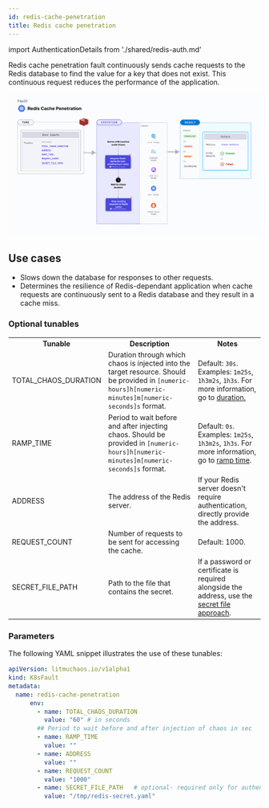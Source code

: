 ```yaml
---
id: redis-cache-penetration
title: Redis cache penetration
---
```


import AuthenticationDetails from './shared/redis-auth.md'

Redis cache penetration fault continuously sends cache requests to the Redis database to find the value for a key that does not exist. This continuous request reduces the performance of the application.

![Pod Redis cache penetration](./static/images/pod-redis-cache-penetration.png)

## Use cases
- Slows down the database for responses to other requests.
- Determines the resilience of Redis-dependant application when cache requests are continuously sent to a Redis database and they result in a cache miss.

<AuthenticationDetails />

### Optional tunables

<table>
  <tr>
    <th> Tunable </th>
    <th> Description </th>
    <th> Notes </th>
  </tr>
  <tr>
    <td> TOTAL_CHAOS_DURATION </td>
    <td> Duration through which chaos is injected into the target resource. Should be provided in <code>[numeric-hours]h[numeric-minutes]m[numeric-seconds]s</code> format. </td>
    <td> Default: <code>30s</code>. Examples: <code>1m25s</code>, <code>1h3m2s</code>, <code>1h3s</code>. For more information, go to <a href="/docs/chaos-engineering/use-harness-ce/chaos-faults/common-tunables-for-all-faults#duration-of-the-chaos">duration.</a></td>
  </tr>
  <tr>
    <td> RAMP_TIME </td>
    <td> Period to wait before and after injecting chaos. Should be provided in <code>[numeric-hours]h[numeric-minutes]m[numeric-seconds]s</code> format. </td>
    <td> Default: <code>0s</code>. Examples: <code>1m25s</code>, <code>1h3m2s</code>, <code>1h3s</code>. For more information, go to <a href="/docs/chaos-engineering/use-harness-ce/chaos-faults/common-tunables-for-all-faults#ramp-time">ramp time</a>. </td>
  </tr>
  <tr>
    <td> ADDRESS </td>
    <td> The address of the Redis server. </td>
    <td> If your Redis server doesn't require authentication, directly provide the address. </td>
  </tr>
  <tr>
    <td> REQUEST_COUNT </td>
    <td> Number of requests to be sent for accessing the cache. </td>
    <td> Default: 1000. </td>
  </tr>
  <tr>
    <td> SECRET_FILE_PATH </td>
    <td> Path to the file that contains the secret. </td>
    <td> If a password or certificate is required alongside the address, use the <a href="#redis-authentication">secret file approach</a>. </td>
  </tr>
</table>

### Parameters

The following YAML snippet illustrates the use of these tunables:

[embedmd]:# (./static/manifests/redis-cache-penetration/params.yaml yaml)
```yaml
apiVersion: litmuchaos.io/v1alpha1
kind: K8sFault
metadata:
  name: redis-cache-penetration
      env:
        - name: TOTAL_CHAOS_DURATION
          value: "60" # in seconds
        ## Period to wait before and after injection of chaos in sec
        - name: RAMP_TIME
          value: ""
        - name: ADDRESS
          value: ""
        - name: REQUEST_COUNT
          value: "1000"
        - name: SECRET_FILE_PATH   # optional- required only for authentication
          value: "/tmp/redis-secret.yaml"
```